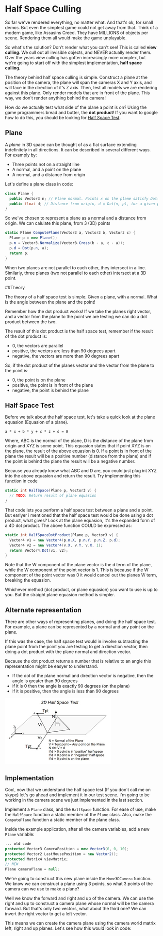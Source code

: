# Half Space Culling

So far we've rendered everything, no matter what. And that's ok, for small demos. But even the simplest game could not get away from that. Think of a modern game, like Assasins Creed. They have MILLIONS of objects per scene. Rendering them all would make the game unplayable.

So what's the solution? Don't render what you can't see! This is called __view culling__. We cull out all invisible objects, and NEVER actually render them. Over the years view culling has gotten increasingly more complex, but we're going to start off with the simplest implementation, __half space culling__.

The theory behind half space culling is simple. Construct a plane at the position of the camera, the plane will span the cameras X and Y axis, and will face in the direction of it's Z axis. Then, test all models we are rendering against this plane. Only render models that are in front of the plane. This way, we don't render anything behind the camera!

How do we actually test what side of the plane a point is on? Using the game programmers bread and butter, the __dot product__! If you want to google how to do this, you should be looking for [Half Space Test](https://www.google.com/#q=half+space+test).

## Plane

A _plane_ in 3D space can be thought of as a flat surface extending indefinitely in all directions. It can be described in several different ways. For examply by:

* Three points not on a straight line
* A normal, and a point on the plane
* A normal, and a distance from origin

Let's define a plane class in code:

```cs
class Plane {
  public Vector3 n; // Plane normal. Points x on the plane satisfy Dot(n, x) = d
  public float d; // Distance from origin, d = Dot(n, p), for a given point p on the plane
}
```

So we've chosen to represent a plane as a normal and a distance from origin. We can calulate this plane, from 3 (3D) points

```cs
static Plane ComputePlane(Vector3 a, Vector3 b, Vector3 c) {
  Plane p = new Plane();
  p.n = Vector3.Normalize(Vector3.Cross(b - a, c - a));
  p.d = Dot(p.n, a);
  return p;
}
```

When two planes are not parallel to each other, they intersect in a line. Similarly, three planes (two not parallel to each other) intersect at a 3D point.

##Theory

The theory of a half space test is simple. Given a plane, with a normal. What is the angle between the plane and the point!

Remember how the dot product works! If we take the planes right vector, and a vector from the plane to the point we are testing we can do a dot product between the two. 

The result of this dot product is the half space test, remember if the result of the dot product is:

* 0, the vectors are parallel
* positive, the vectors are less than 90 degrees apart
* negative, the vectors are more than 90 degrees apart

So, if the dot product of the planes vector and the vector from the plane to the point is:

* 0, the point is on the plane
* positive, the point is in front of the plane
* negative, the point is behind the plane

## Half Space Test

Before we talk about the half space test, let's take a quick look at the plane equasion (Equasion of a plane).

```
a * x + b * y + c * z + d = 0
```

Where, ABC is the normal of the plane, D is the distance of the plane from origin and XYZ is some point. This equasion states that if point XYZ is on the plane, the result of the above equasion is 0. If a point is in front of the plane the result will be a positive number (distance from the plane) and if the point is behind the plane the result will be a negative number.

Because you already know what ABC and D are, you could just plug int XYZ into the above equasion and return the result. Try implementing this function in code

```cs
static int HalfSpace(Plane p, Vector3 v) {
  // TODO: Return result of plane equasion
}
```

That code lets you perform a half space test between a plane and a point. But earlyer i mentioned that the half space test would be done using a dot product, what gives? Look at the plane equasion, it's the expanded form of a 4D dot product. The above function COULD be expressed as:

```cs
static int HalfSpaceDotProduct(Plane p, Vector3 v) {
  Vector4 v1 = new Vector4(p.n.X, p.n.Y, p.n.Z, p.d);
  Vector4 v2 = new Vector4(v.X, v.Y, v.X, 1);
  return Vector4.Dot(v1, v2);
}
```

Note that the W component of the plane vector is the d term of the plane, while the W component of the point vector is 1. This is because if the W component of the point vector was 0 it would cancel out the planes W term, breaking the equasion.

Whichever method (dot product, or plane equasion) you want to use is up to you. But the straight plane equasion method is simpler.

## Alternate representation

There are other ways of representing planes, and doing the half space test. For example, a plane can be represented by a normal and any point on the plane. 

If this was the case, the half space test would in involve subtracting the plane point from the point you are testing to get a direction vector, then doing a dot product with the plane normal and direction vector.

Because the dot product returns a number that is relative to an angle this representation might be easyer to understand. 

* If the dot of the plane normal and direction vector is negative, then the angle is greater than 90 degrees
* if it is 0 then the angle is exactly 90 degrees (on the plane)
* If it is positive, then the angle is less than 90 degrees

![figure16-20.jpeg](figure16-20.jpeg)

## Implementation

Cool, now that we understand the half space test (If you don't call me on skype) let's go ahead and implement it in our test scene. I'm going to be working in the camera scene we just implemented in the last section.

Implement a ```Plane``` class, and the ```HalfSpace``` function. For ease of use, make the ```HalfSpace``` function a static member of the ```Plane``` class. Also, make the ```ComputePlane``` function a static member of the plane class.

Inside the example application, after all the camera variables, add a new ```Plane``` variable:

```cs
... old code
protected Vector3 CameraPosition = new Vector3(0, 0, 10);
protected Vector2 LastMousePosition = new Vector2();
protected Matrix4 viewMatrix;
// NEW
Plane cameraPlane = null;
```

We're going to construct this new plane inside the ```Move3DCamera``` function. We know we can construct a plane using 3 points, so what 3 points of the camera can we use to make a plane?

Well we know the forward and right and up of the camera. We can use the right and up to construct a camera plane whose normal will be the camera forward. But that's only two vectors, what about the third one? We can invert the right vector to get a left vector. 

This means we can create the camera plane using the camera world matrix left, right and up planes. Let's see how this would look in code:

```cs

```